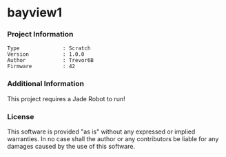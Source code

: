 bayview1
================



### Project Information
```
Type              : Scratch
Version           : 1.0.0
Author            : Trevor6B
Firmware          : 42
```

### Additional Information
This project requires a Jade Robot to run!

### License
This software is provided "as is" without any expressed or implied warranties.  In no case shall the author or any contributors be liable for any damages caused by the use of this software.


